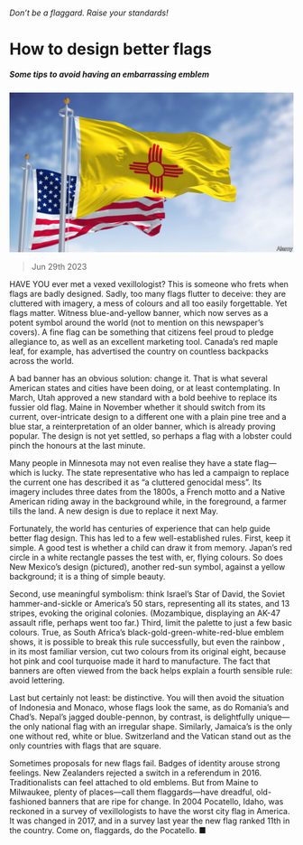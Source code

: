 ###### Don’t be a flaggard. Raise your standards!

# How to design better flags 

##### Some tips to avoid having an embarrassing emblem 

![image](images/20230701_LDP502.jpg) 

> Jun 29th 2023 

HAVE YOU ever met a vexed vexillologist? This is someone who frets when flags are badly designed. Sadly, too many flags flutter to deceive: they are cluttered with imagery, a mess of colours and all too easily forgettable. Yet flags matter. Witness  blue-and-yellow banner, which now serves as a potent symbol around the world (not to mention on this newspaper’s covers). A fine flag can be something that citizens feel proud to pledge allegiance to, as well as an excellent marketing tool. Canada’s red maple leaf, for example, has advertised the country on countless backpacks across the world. 

A bad banner has an obvious solution: change it. That is what several American states and cities have been doing, or at least contemplating. In March, Utah approved a new standard with a bold beehive to replace its fussier old flag. Maine  in November whether it should switch from its current, over-intricate design to a different one with a plain pine tree and a blue star, a reinterpretation of an older banner, which is already proving popular. The design is not yet settled, so perhaps a flag with a lobster could pinch the honours at the last minute. 

Many people in Minnesota may not even realise they have a state flag—which is lucky. The state representative who has led a campaign to replace the current one has described it as “a cluttered genocidal mess”. Its imagery includes three dates from the 1800s, a French motto and a Native American riding away in the background while, in the foreground, a farmer tills the land. A new design is due to replace it next May. 

Fortunately, the world has centuries of experience that can help guide better flag design. This has led to a few well-established rules. First, keep it simple. A good test is whether a child can draw it from memory. Japan’s red circle in a white rectangle passes the test with, er, flying colours. So does New Mexico’s design (pictured), another red-sun symbol, against a yellow background; it is a thing of simple beauty. 

Second, use meaningful symbolism: think Israel’s Star of David, the Soviet hammer-and-sickle or America’s 50 stars, representing all its states, and 13 stripes, evoking the original colonies. (Mozambique, displaying an AK-47 assault rifle, perhaps went too far.) Third, limit the palette to just a few basic colours. True, as South Africa’s black-gold-green-white-red-blue emblem shows, it is possible to break this rule successfully, but even the rainbow , in its most familiar version, cut two colours from its original eight, because hot pink and cool turquoise made it hard to manufacture. The fact that banners are often viewed from the back helps explain a fourth sensible rule: avoid lettering.

Last but certainly not least: be distinctive. You will then avoid the situation of Indonesia and Monaco, whose flags look the same, as do Romania’s and Chad’s. Nepal’s jagged double-pennon, by contrast, is delightfully unique—the only national flag with an irregular shape. Similarly, Jamaica’s is the only one without red, white or blue. Switzerland and the Vatican stand out as the only countries with flags that are square.

Sometimes proposals for new flags fail. Badges of identity arouse strong feelings. New Zealanders rejected a switch in a referendum in 2016. Traditionalists can feel attached to old emblems. But from Maine to Milwaukee, plenty of places—call them flaggards—have dreadful, old-fashioned banners that are ripe for change. In 2004 Pocatello, Idaho, was reckoned in a survey of vexillologists to have the worst city flag in America. It was changed in 2017, and in a survey last year the new flag ranked 11th in the country. Come on, flaggards, do the Pocatello. ■

